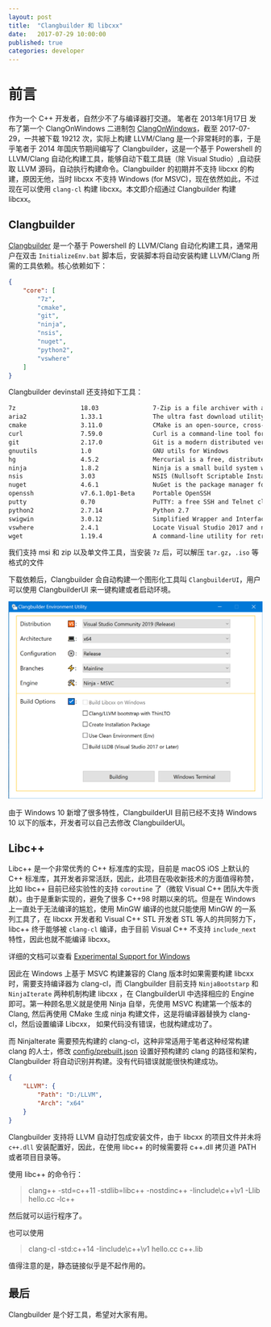 ```yaml
---
layout: post
title:  "Clangbuilder 和 libcxx"
date:   2017-07-29 10:00:00
published: true
categories: developer
---
```


# 前言

作为一个 C++ 开发者，自然少不了与编译器打交道。
笔者在 2013年1月17日 发布了第一个 ClangOnWindows 二进制包 [ClangOnWindows](https://sourceforge.net/projects/clangonwin/)，截至 2017-07-29，一共被下载 19212 次，实际上构建 LLVM/Clang 是一个非常耗时的事，于是乎笔者于 2014 年国庆节期间编写了 Clangbuilder，这是一个基于 Powershell 的 LLVM/Clang 自动化构建工具，能够自动下载工具链（除 Visual Studio）,自动获取 LLVM 源码，自动执行构建命令。Clangbuilder 的初期并不支持 libcxx 的构建，原因无他，当时 libcxx 不支持 Windows (for MSVC)，现在依然如此，不过现在可以使用 `clang-cl` 构建 libcxx。本文即介绍通过 Clangbuilder 构建 libcxx。


## Clangbuilder

[Clangbuilder](https://github.com/fstudio/clangbuilder) 是一个基于 Powershell 的 LLVM/Clang 自动化构建工具，通常用户在双击 `InitializeEnv.bat` 脚本后，安装脚本将自动安装构建 LLVM/Clang 所需的工具依赖。核心依赖如下：

```json
{
    "core": [
        "7z",
        "cmake",
        "git",
        "ninja",
        "nsis",
        "nuget",
        "python2",
        "vswhere"
    ]
}
```

Clangbuilder devinstall 还支持如下工具：

```txt
7z                  18.03               7-Zip is a file archiver with a high compression ratio
aria2               1.33.1              The ultra fast download utility
cmake               3.11.0              CMake is an open-source, cross-platform family of tools designed to build, test and package software
curl                7.59.0              Curl is a command-line tool for transferring data specified with URL syntax.
git                 2.17.0              Git is a modern distributed version control system focused on speed
gnuutils            1.0                 GNU utils for Windows
hg                  4.5.2               Mercurial is a free, distributed source control management tool.
ninja               1.8.2               Ninja is a small build system with a focus on speed.
nsis                3.03                NSIS (Nullsoft Scriptable Install System) is a professional open source system to create Windows installers.
nuget               4.6.1               NuGet is the package manager for .NET. The NuGet client tools provide the ability to produce and consume packages.
openssh             v7.6.1.0p1-Beta     Portable OpenSSH
putty               0.70                PuTTY: a free SSH and Telnet client.
python2             2.7.14              Python 2.7
swigwin             3.0.12              Simplified Wrapper and Interface Generator
vswhere             2.4.1               Locate Visual Studio 2017 and newer installations.
wget                1.19.4              A command-line utility for retrieving files using HTTP, HTTPS and FTP protocols.
```

我们支持 msi 和 zip 以及单文件工具，当安装 `7z` 后，可以解压 `tar.gz`，`.iso` 等格式的文件

下载依赖后，Clangbuilder 会自动构建一个图形化工具叫 `ClangbuilderUI`，用户可以使用 ClangbuilderUI 来一键构建或者启动环境。

![CangbuilderUI](https://github.com/fstudio/clangbuilder/raw/master/docs/images/cbui.png)


由于 Windows 10 新增了很多特性，ClangbuilderUI 目前已经不支持 Windows 10 以下的版本，开发者可以自己去修改 ClangbuilderUI。

## Libc++

Libc++ 是一个非常优秀的 C++ 标准库的实现，目前是 macOS iOS 上默认的 C++ 标准库，其开发者非常活跃，因此，此项目在吸收新技术的方面值得称赞，比如 libc++ 目前已经实验性的支持 `coroutine` 了（微软 Visual C++ 团队大牛贡献）。由于是重新实现的，避免了很多 C++98 时期以来的坑。但是在 Windows 上一直处于无法编译的尴尬，使用 MinGW 编译的也就只能使用 MinGW 的一系列工具了，在 libcxx 开发者和 Visual C++ STL 开发者 STL 等人的共同努力下，libc++ 终于能够被 `clang-cl` 编译，由于目前 Visual C++ 不支持 `include_next` 特性，因此也就不能编译 libcxx。

详细的文档可以查看 [Experimental Support for Windows](http://libcxx.llvm.org/docs/BuildingLibcxx.html#experimental-support-for-windows)

因此在 Windows 上基于 MSVC 构建兼容的 Clang 版本时如果需要构建 libcxx 时，需要支持编译器为 clang-cl，而 Clangbuilder 目前支持 `NinjaBootstarp` 和 `NinjaIterate` 两种机制构建 libcxx ，在 ClangbuilderUI 中选择相应的 Engine 即可。第一种顾名思义就是使用 Ninja 自举，先使用 MSVC 构建第一个版本的 Clang, 然后再使用 CMake 生成 ninja 构建文件，这是将编译器替换为 clang-cl，然后设置编译 Libcxx， 如果代码没有错误，也就构建成功了。

而 NinjaIterate 需要预先构建的 clang-cl，这种非常适用于笔者这种经常构建 clang 的人士，修改 [config/prebuilt.json](https://github.com/fstudio/clangbuilder/blob/master/config/prebuilt.json) 设置好预构建的 clang 的路径和架构，Clangbuilder 将自动识别并构建。没有代码错误就能很快构建成功。

```json
{
    "LLVM": {
        "Path": "D:/LLVM",
        "Arch": "x64"
    }
}
```

Clangbuilder 支持将 LLVM 自动打包成安装文件，由于 libcxx 的项目文件并未将 `c++.dll` 安装配置好，因此，在使用 libc++ 的时候需要将 c++.dll 拷贝道 PATH 或者项目目录等。

使用 libc++ 的命令行：

>clang++ -std=c++11 -stdlib=libc++ -nostdinc++ -Iinclude\c++\v1 -Llib hello.cc -lc++

然后就可以运行程序了。

也可以使用

>clang-cl -std:c++14  -Iinclude\c++\v1 hello.cc c++.lib

值得注意的是，静态链接似乎是不起作用的。

## 最后

Clangbuilder 是个好工具，希望对大家有用。